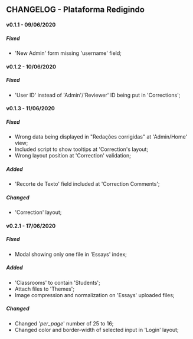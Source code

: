 ## CHANGELOG - Plataforma Redigindo

#### v0.1.1 - 09/06/2020
##### Fixed
- 'New Admin' form missing 'username' field;

#### v0.1.2 - 10/06/2020
##### Fixed
-  'User ID' instead of 'Admin'/'Reviewer' ID being put in 'Corrections';

#### v0.1.3 - 11/06/2020
##### Fixed
- Wrong data being displayed in "Redações corrigidas" at 'Admin/Home' view;
- Included script to show tooltips at 'Correction's layout;
- Wrong layout position at 'Correction' validation;

##### Added

- 'Recorte de Texto' field included at 'Correction Comments';

##### Changed

- 'Correction' layout;

#### v0.2.1 - 17/06/2020
##### Fixed

- Modal showing only one file in 'Essays' index;

##### Added

- 'Classrooms' to contain 'Students';
- Attach files to 'Themes';
- Image compression and normalization on 'Essays' uploaded files;

##### Changed

- Changed '_per_page_' number of 25 to 16;
- Changed color and border-width of selected input in 'Login' layout; 

